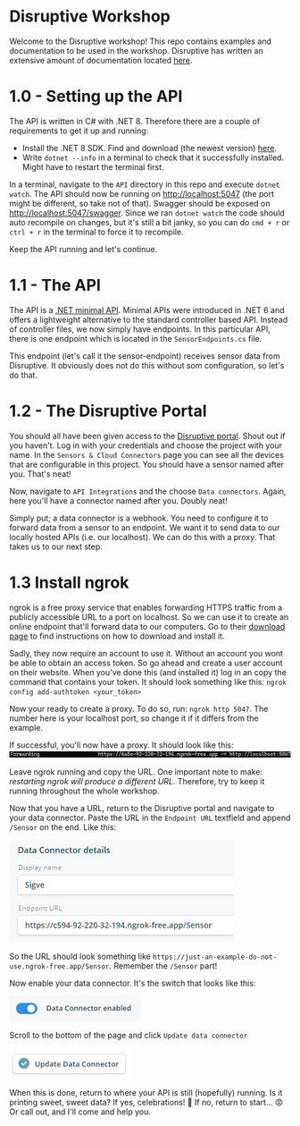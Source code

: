 # Disruptive Workshop

Welcome to the Disruptive workshop! This repo contains examples and documentation to be used in the workshop.
Disruptive has written an extensive amount of documentation located [here](https://disruptive.gitbook.io/docs).

# 1.0 - Setting up the API

The API is written in C# with .NET 8. Therefore there are a couple of requirements to get it up and running:

- Install the .NET 8 SDK. Find and download (the newest version) [here](https://dotnet.microsoft.com/en-us/download/dotnet/8.0).
- Write `dotnet --info` in a terminal to check that it successfully installed. Might have to restart the terminal first.

In a terminal, navigate to the `API` directory in this repo and execute `dotnet watch`. The API should now be running on [http://localhost:5047](http://localhost:5047) (the port might be different, so take not of that). Swagger should be exposed on [http://localhost:5047/swagger](http://localhost:5047/swagger). Since we ran `dotnet watch` the code should auto recompile on changes, but it's still a bit janky, so you can do `cmd + r` or `ctrl + r` in the terminal to force it to recompile.

Keep the API running and let's continue.

# 1.1 - The API

The API is a [.NET minimal API](https://learn.microsoft.com/en-us/aspnet/core/tutorials/min-web-api?view=aspnetcore-8.0&tabs=visual-studio). Minimal APIs were introduced in .NET 6 and offers a lightweight alternative to the standard controller based API. Instead of controller files, we now simply have endpoints. In this particular API, there is one endpoint which is located in the `SensorEndpoints.cs` file.

This endpoint (let's call it the sensor-endpoint) receives sensor data from Disruptive. It obviously does not do this without som configuration, so let's do that.

# 1.2 - The Disruptive Portal

You should all have been given access to the [Disruptive portal](https://studio.disruptive-technologies.com/). Shout out if you haven't. Log in with your credentials and choose the project with your name. In the `Sensors & Cloud Connectors` page you can see all the devices that are configurable in this project. You should have a sensor named after you. That's neat!

Now, navigate to `API Integrations` and the choose `Data connectors`. Again, here you'll have a connector named after you. Doubly neat!

Simply put; a data connector is a webhook. You need to configure it to forward data from a sensor to an endpoint. We want it to send data to our locally hosted APIs (i.e. our localhost). We can do this with a proxy. That takes us to our next step.

# 1.3 Install ngrok

ngrok is a free proxy service that enables forwarding HTTPS traffic from a publicly accessible URL to a port on localhost. So we can use it to create an online endpoint that'll forward data to our computers. Go to their [download page](https://ngrok.com/download) to find instructions on how to download and install it.

Sadly, they now require an account to use it. Without an account you wont be able to obtain an access token. So go ahead and create a user account on their website. When you've done this (and installed it) log in an copy the command that contains your token. It should look something like this: `ngrok config add-authtoken <your_token>`

Now your ready to create a proxy. To do so, run: `ngrok http 5047`. The number here is your localhost port, so change it if it differs from the example.

If successful, you'll now have a proxy. It should look like this:
![proxy](./Images/proxy.jpg)

Leave ngrok running and copy the URL. One important note to make: <i> restarting ngrok will produce a different URL. </i> Therefore, try to keep it running throughout the whole workshop.

Now that you have a URL, return to the Disruptive portal and navigate to your data connector. Paste the URL in the `Endpoint URL` textfield and append `/Sensor` on the end. Like this:

![alt text](./Images/details.png)

So the URL should look something like `https://just-an-example-do-not-use.ngrok-free.app/Sensor`. Remember the `/Sensor` part!

Now enable your data connector. It's the switch that looks like this:

![alt text](./Images/enable.png)

Scroll to the bottom of the page and click `Update data connector`

![alt text](./Images/update.png)

When this is done, return to where your API is still (hopefully) running. Is it printing sweet, sweet data? If yes, celebrations! 🎉 If no, return to start... 😡 Or call out, and I'll come and help you.
